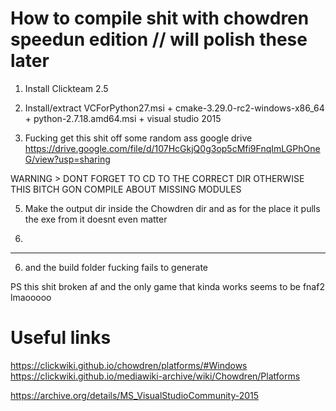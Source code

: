 # How to compile shit with chowdren speedun edition // will polish these later

1. Install Clickteam 2.5

2. Install/extract VCForPython27.msi + cmake-3.29.0-rc2-windows-x86_64 + python-2.7.18.amd64.msi + visual studio 2015 

3. Fucking get this shit off some random ass google drive https://drive.google.com/file/d/107HcGkjQ0g3op5cMfi9FnqImLGPhOneG/view?usp=sharing

WARNING > DONT FORGET TO CD TO THE CORRECT DIR OTHERWISE THIS BITCH GON COMPILE ABOUT MISSING MODULES

5. Make the output dir inside the Chowdren dir and as for the place it pulls the exe from it doesnt even matter

6.

-----------
6. and the build folder fucking fails to generate

PS this shit broken af and the only game that kinda works seems to be fnaf2 lmaooooo

# Useful links

https://clickwiki.github.io/chowdren/platforms/#Windows
https://clickwiki.github.io/mediawiki-archive/wiki/Chowdren/Platforms

https://archive.org/details/MS_VisualStudioCommunity-2015
